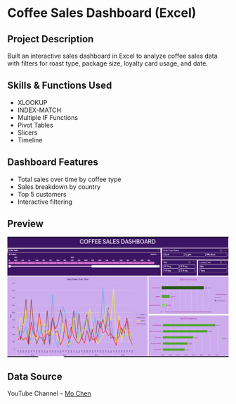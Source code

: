 # Coffee Sales Dashboard (Excel)

## Project Description  
Built an interactive sales dashboard in Excel to analyze coffee sales data with filters for roast type, package size, loyalty card usage, and date.

## Skills & Functions Used  
- XLOOKUP  
- INDEX-MATCH  
- Multiple IF Functions  
- Pivot Tables  
- Slicers  
- Timeline

## Dashboard Features  
- Total sales over time by coffee type  
- Sales breakdown by country  
- Top 5 customers  
- Interactive filtering  

## Preview  
![Coffee Sales Dashboard](preview-coffee_sales.png)

## Data Source  
YouTube Channel – [Mo Chen](https://youtu.be/m13o5aqeCbM?si=2-QirbWe_qAoKrdp)

